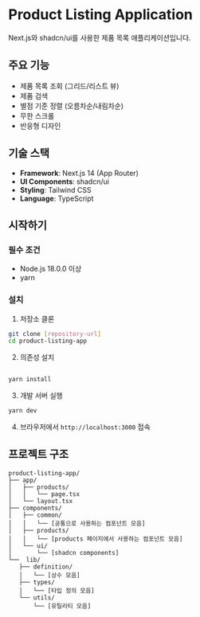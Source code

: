# Product Listing Application

Next.js와 shadcn/ui를 사용한 제품 목록 애플리케이션입니다.

## 주요 기능

- 제품 목록 조회 (그리드/리스트 뷰)
- 제품 검색
- 별점 기준 정렬 (오름차순/내림차순)
- 무한 스크롤
- 반응형 디자인

## 기술 스택

- **Framework**: Next.js 14 (App Router)
- **UI Components**: shadcn/ui
- **Styling**: Tailwind CSS
- **Language**: TypeScript

## 시작하기

### 필수 조건

- Node.js 18.0.0 이상
- yarn

### 설치

1. 저장소 클론
```bash
git clone [repository-url]
cd product-listing-app
```

2. 의존성 설치
```bash

yarn install
```

3. 개발 서버 실행
```bash
yarn dev
```

4. 브라우저에서 `http://localhost:3000` 접속

## 프로젝트 구조

```
product-listing-app/
├── app/
│   ├── products/
│   │   └── page.tsx
│   └── layout.tsx
├── components/
│   ├── common/
│   │   └── [공통으로 사용하는 컴포넌트 모음]
│   ├── products/
│   │   └── [products 페이지에서 사용하는 컴포넌트 모음]
│   └── ui/
│       └── [shadcn components]
└──  lib/
   ├── definition/
   │   └── [상수 모음]
   ├── types/
   │   └── [타입 정의 모음]
   └── utils/
       └── [유틸리티 모음]

```
